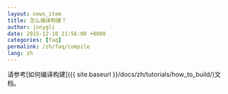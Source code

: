```yaml
---
layout: news_item
title: 怎么编译构建？
author: jonygli
date: 2015-12-10 21:56:00 +0800
categories: [faq]
permalink: /zh/faq/compile
lang: zh
---
```


请参考[如何编译构建]({{ site.baseurl }}/docs/zh/tutorials/how_to_build/)文档。
